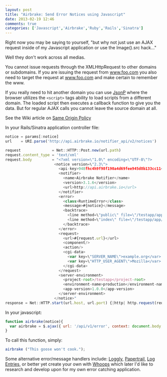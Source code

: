 ```yaml
---
layout: post
title: "Airbrake: Send Error Notices using Javascript"
date: 2013-02-19 12:46
comments: true
categories: ['Javascript','Airbrake','Ruby','Rails','Sinatra']
---
```

Right now you may be saying to yourself, "but why not just use an AJAX request inside of my Javascript application or use the Image().src hack..."

<!--more-->

Well they don't work across all medias.

You cannot issue requests through the XMLHttpRequest to other domains or subdomains. If you are issuing the request from www.foo.com you also need to target the request at www.foo.com and make certain to remember the www.

If you really need to hit another domain you can use <a href="http://en.wikipedia.org/wiki/JSONP" target="_blank">JsonP</a> where the browser utilizes the `<script>` tags ability to load scripts from a different domain. The loaded script then executes a callback function to give you the data. But for regular AJAX calls you cannot leave the source domain at all.

See the Wiki article on <a href="http://en.wikipedia.org/wiki/Same_origin_policy" target="_blank">Same Origin Policy</a>

In your Rails/Sinatra application controller file:

``` javascript
notice = params[:notice]
url    = URI.parse('http://api.airbrake.io/notifier_api/v2/notices')

request              = Net::HTTP::Post.new(url.path)
request.content_type = 'text/xml'
request.body         = "<?xml version=\"1.0\" encoding=\"UTF-8\"?>
                      <notice version=\"2.3\">
                        <api-key>948fhc4h9f98f190a4d69fee945d8b133cc11</api-key>
                        <notifier>
                          <name>Airbrake Notifier</name>
                          <version>3.1.6</version>
                          <url>http://api.airbrake.io</url>
                        </notifier>
                        <error>
                          <class>RuntimeError</class>
                          <message>#{notice}</message>
                          <backtrace>
                            <line method=\"public\" file=\"/testapp/app/models/user.rb\" number=\"53\"/>
                            <line method=\"index\" file=\"/testapp/app/controllers/users_controller.rb\" number=\"14\"/>
                          </backtrace>
                        </error>
                        <request>
                          <url>#{request.url}</url>
                          <component/>
                          <action/>
                          <cgi-data>
                            <var key=\"SERVER_NAME\">example.org</var>
                            <var key=\"HTTP_USER_AGENT\">Mozilla</var>
                          </cgi-data>
                        </request>
                        <server-environment>
                          <project-root>/testapp</project-root>
                          <environment-name>production</environment-name>
                          <app-version>1.0.0</app-version>
                        </server-environment>
                      </notice>"
response = Net::HTTP.start(url.host, url.port) {|http| http.request(request)}
```

In your javascript:

``` javascript
function airbrake(notice){
  var airbrake = $.ajax({ url: '/api/v1/error', context: document.body, cache: false, type: 'POST', data: { notice: notice } });
}
```

To call this function, simply:

``` javascript
airbrake ("This goose won't cook.");
```

Some alternative error/message handlers include: <a href="http://loggly.com" target="_blank">Loggly</a>, <a href="https://papertrailapp.com/" target="_blank">Papertrail</a>, <a href="https://logentries.com/" target="_blank">Log Entries</a>, or better yet create your own with <a href="https://github.com/flyingmachine/whoops" target="_blank">Whoops</a> which later I'd like to research and develop upon for my own error catching application.
